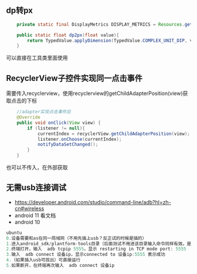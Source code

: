 ## dp转px
```java
    private static final DisplayMetrics DISPLAY_METRICS = Resources.getSystem().getDisplayMetrics();

    public static float dp2px(float value){
        return TypedValue.applyDimension(TypedValue.COMPLEX_UNIT_DIP, value, DISPLAY_METRICS);
    }
```
可以直接在工具类里面使用

## RecyclerView子控件实现同一点击事件

需要传入recyclerview，使用recyclerview的getChildAdapterPosition(view)获取点击的下标
```java
    //adapter实现点击事件后
    @Override
    public void onClick(View view) {
        if (listener != null){
            currentIndex = recyclerView.getChildAdapterPosition(view);
            listener.onChoose(currentIndex);
            notifyDataSetChanged();
        }
    }
```
也可以不传入，在外部获取
## 无需usb连接调试
- https://developer.android.com/studio/command-line/adb?hl=zh-cn#wireless
- android 11 看文档
- android 10
```java
ubuntu
0.设备需要和as在同一局域网（不用先插上usb？反正试的时候是插的）
1.进入android_sdk/plantform-tools目录（后面测试不用进该目录输入命令同样有效。是配置过了？母鸡）
2.终端打开，输入  adb tcpip 5555，显示 restarting in TCP mode port: 5555
3.输入  adb connect 设备ip，显示connected to 设备ip:5555 表示成功
4.（如果插入usb可拔出）可直接运行
5.如果断开，在终端再次输入  adb connect 设备ip
```



